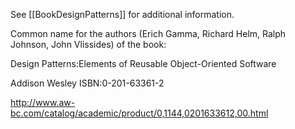 See [[BookDesignPatterns]] for additional information.


Common name for the authors (Erich Gamma, Richard Helm, Ralph Johnson, John Vlissides) of the book:

Design Patterns:Elements of Reusable Object-Oriented Software

Addison Wesley  ISBN:0-201-63361-2

http://www.aw-bc.com/catalog/academic/product/0,1144,0201633612,00.html